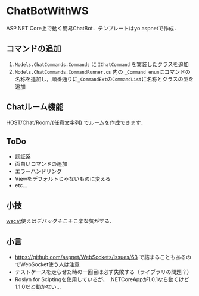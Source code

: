 # ChatBotWithWS
ASP.NET Core上で動く簡易ChatBot．テンプレートはyo aspnetで作成．

## コマンドの追加
1. `Models.ChatCommands.Commands` に `IChatCommand` を実装したクラスを追加
2. `Models.ChatCommands.CommandRunner.cs` 内の `_Command enum`にコマンドの名称を追加し，順番通りに`_CommandExt`の`CommandList`に名称とクラスの型を追加

## Chatルーム機能
HOST/Chat/Room/{任意文字列} でルームを作成できます．

## ToDo
* 認証系
* 面白いコマンドの追加
* エラーハンドリング
* Viewをデフォルトじゃないものに変える
* etc...

## 小技
[wscat](https://www.npmjs.com/package/wscat)使えばデバッグそこそこ楽な気がする．

## 小言
* https://github.com/aspnet/WebSockets/issues/63 で詰まることもあるのでWebSocket使う人は注意
* テストケースを走らせた時の一回目は必ず失敗する（ライブラリの問題？）
* Roslyn for Sciptingを使用しているが， .NETCoreAppが1.0.1なら動くけど1.1.0だと動かない...
